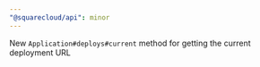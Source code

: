 ```yaml
---
"@squarecloud/api": minor
---
```


New `Application#deploys#current` method for getting the current deployment URL
